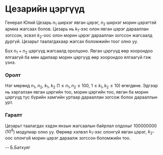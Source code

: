 Цезарийн цэргүүд
================

Генерал Юлий Цезарь $n_1$ ширхэг явган цэрэг, $n_2$ ширхэг морин цэрэгтэй армиа
жагсаах болов. Цезарь нь $k_1$-ээс олон явган цэрэг дарааллан зогссон,
эсвэл $k_2$-оос олон морин цэрэг дарааллан зогссон жагсаалд дургүй.
Цезарьт таалагдахаар жагсах боломжийн тоог олно уу.

Бүх $n_1 + n_2$ цэргүүд жагсаалд оролцоно. Явган цэргүүд өөр хоорондоо ялгаагүй ба
мөн адилаар морин цэргүүд өөр хоорондоо ялгаагүй гэж үзнэ.

### Оролт

Нэг мөрөнд $n_1$, $n_2$, $k_1$, $k_2$ ($1 ≤ n_1, n_2 ≤ 100$, $1 ≤ k_1, k_2 ≤ 10$)
өгөгдөнө. Эдгээр нь харгалзан явган цэргийн тоо, морин цэргийн тоо, явган ба
морин цэргүүд тус бүрийн хамгийн уртаар дарааллан зогсож болох дарааллын урт.

### Гаралт

Цезарьт таалагдах хэдэн янзын жагсаалын байрлал олдохыг $100000000$ ($10^8$)
модулиар олно уу. Өөрөөр хэлвэл $k_1$-ээс олонгүй явган цэрэг, $k_2$-оос олонгүй
морин цэрэг дараалж зогссон боломжийн тоо.

-- Б.Батхуяг
